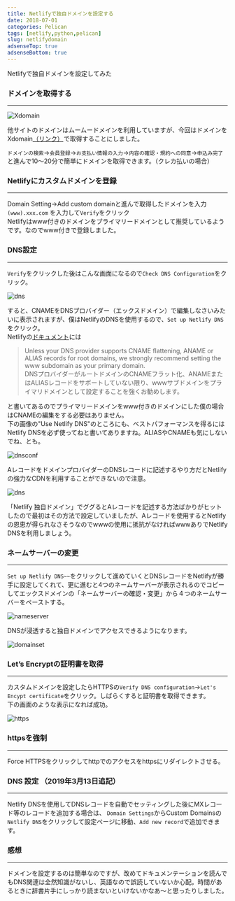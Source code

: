 ```yaml
---
title: Netlifyで独自ドメインを設定する
date: 2018-07-01
categories: Pelican
tags: [netlify,python,pelican]
slug: netlifydomain
adsenseTop: true
adsenseBottom: true
---
```


Netlifyで独自ドメインを設定してみた

### ドメインを取得する
---

![Xdomain](../../../images/xdomaintop.jpg)  

他サイトのドメインはムームードメインを利用していますが、今回はドメインをXdomain<a href="https://px.a8.net/svt/ejp?a8mat=356RAJ+GF7GHE+CO4+15PEXE" target="_blank" rel="nofollow">（リンク）</a><img border="0" width="1" height="1" src="https://www10.a8.net/0.gif?a8mat=356RAJ+GF7GHE+CO4+15PEXE" alt="">で取得することにしました。  

`ドメインの検索`→`会員登録`→`お支払い情報の入力`→`内容の確認・規約への同意`→`申込み完了`と進んで10～20分で簡単にドメインを取得できます。（クレカ払いの場合）  

### Netlifyにカスタムドメインを登録
---

Domain Setting→Add custom domainと進んで取得したドメインを入力`(www).xxx.com` を入力して`Verify`をクリック  
Netlifyはwww付きのドメインをプライマリードメインとして推奨しているようです。なのでwww付きで登録しました。  


### DNS設定
---

`Verify`をクリックした後はこんな画面になるので`Check DNS Configuration`をクリック。

![dns](../../../images/checkdns.jpg)  

すると、CNAMEをDNSプロバイダー（エックスドメイン）で編集しなさいみたいに表示されますが、僕はNetlifyのDNSを使用するので、`Set up Netlify DNS`をクリック。  
Netlifyの[ドキュメント](https://docs.netlify.com/domains-https/custom-domains/multiple-domains/#apex-domains-and-www-subdomains)には

> Unless your DNS provider supports CNAME flattening, ANAME or ALIAS records for root domains, we strongly recommend setting the www subdomain as your primary domain.  
DNSプロバイダーがルートドメインのCNAMEフラット化、ANAMEまたはALIASレコードをサポートしていない限り、wwwサブドメインをプライマリドメインとして設定することを強くお勧めします。

と書いてあるのでプライマリードメインをwww付きのドメインにした僕の場合はCNAMEの編集をする必要はありません。  
下の画像の"Use Netlify DNS"のところにも、ベストパフォーマンスを得るにはNetlify DNSを必ず使ってねと書いてありますね。ALIASやCNAMEも気にしないでね、とも。  

![dnsconf](../../../images/dnsconf3.jpg)

  
AレコードをドメインプロバイダーのDNSレコードに記述するやり方だとNetlifyの強力なCDNを利用することができないので注意。
  

![dns](../../../images/dnsconf1.jpg)

「Netlify 独自ドメイン」でググるとAレコードを記述する方法ばかりがヒットしたので最初はその方法で設定していましたが、Aレコードを使用するとNetlifyの恩恵が得られなさそうなのでwwwの使用に抵抗がなければwwwありでNetlify DNSを利用しましょう。  

### ネームサーバーの変更
---
`Set up Netlify DNS~~`をクリックして進めていくとDNSレコードをNetlifyが勝手に設定してくれて、更に進むと4つのネームサーバーが表示されるのでコピーしてエックスドメインの「ネームサーバーの確認・変更」から４つのネームサーバーをペーストする。    


![nameserver](../../../images/nameservers.jpg)

  DNSが浸透すると独自ドメインでアクセスできるようになります。


![domainset](../../../images/domainset.jpg)  


### Let’s Encryptの証明書を取得
---
カスタムドメインを設定したらHTTPSの`Verify DNS configuration`→`Let's Encypt certificate`をクリック。しばらくすると証明書を取得できます。  
下の画面のような表示になれば成功。   


![https](../../../images/https.jpg)


### httpsを強制
---
Force HTTPSをクリックしてhttpでのアクセスをhttpsにリダイレクトさせる。

### DNS 設定 （2019年3月13日追記）
---

Netlify DNSを使用してDNSレコードを自動でセッティングした後にMXレコード等のレコードを追加する場合は、  `Domain Settings`からCustom Domainsの`Netlify DNS`をクリックして設定ページに移動、`Add new record`で追加できます。

### 感想
---
ドメインを設定するのは簡単なのですが、改めてドキュメンテーションを読んでもDNS関連は全然知識がないし、英語なので誤読していないか心配。時間があるときに辞書片手にしっかり読まないといけないかなあ～と思ったりしました。